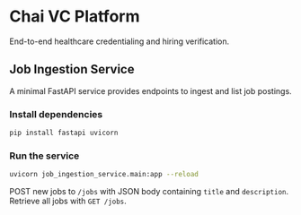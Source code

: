 # Chai VC Platform

End-to-end healthcare credentialing and hiring verification.

## Job Ingestion Service

A minimal FastAPI service provides endpoints to ingest and list job postings.

### Install dependencies

```bash
pip install fastapi uvicorn
```

### Run the service

```bash
uvicorn job_ingestion_service.main:app --reload
```

POST new jobs to `/jobs` with JSON body containing `title` and `description`.
Retrieve all jobs with `GET /jobs`.
